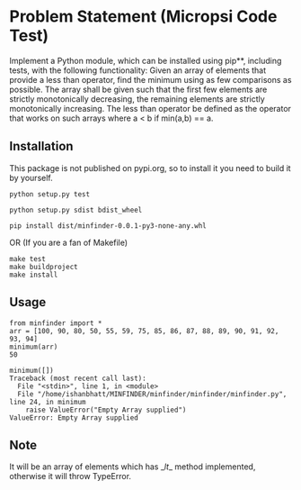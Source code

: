 # Problem Statement (Micropsi Code Test)

 Implement a Python module, which can be installed using pip**, including tests, with the following functionality: Given an array of elements that provide a less than operator, find the minimum using as few comparisons as possible. The array shall be given such that the first few elements are strictly monotonically decreasing, the remaining elements are strictly monotonically increasing. The less than operator be defined as the operator that works on such arrays where a < b if min(a,b) == a.
 
## Installation
This package is not published on pypi.org, so to install it you need to build it by yourself.

`python setup.py test`

`python setup.py sdist bdist_wheel`

`pip install dist/minfinder-0.0.1-py3-none-any.whl`

OR (If you are a fan of Makefile)
```
make test
make buildproject
make install
```

## Usage
```
from minfinder import *
arr = [100, 90, 80, 50, 55, 59, 75, 85, 86, 87, 88, 89, 90, 91, 92, 93, 94]
minimum(arr)
50

minimum([])
Traceback (most recent call last):
  File "<stdin>", line 1, in <module>
  File "/home/ishanbhatt/MINFINDER/minfinder/minfinder/minfinder.py", line 24, in minimum
    raise ValueError("Empty Array supplied")
ValueError: Empty Array supplied
```

## Note
It will be an array of elements which has \__lt__ method implemented, otherwise it will throw TypeError.

